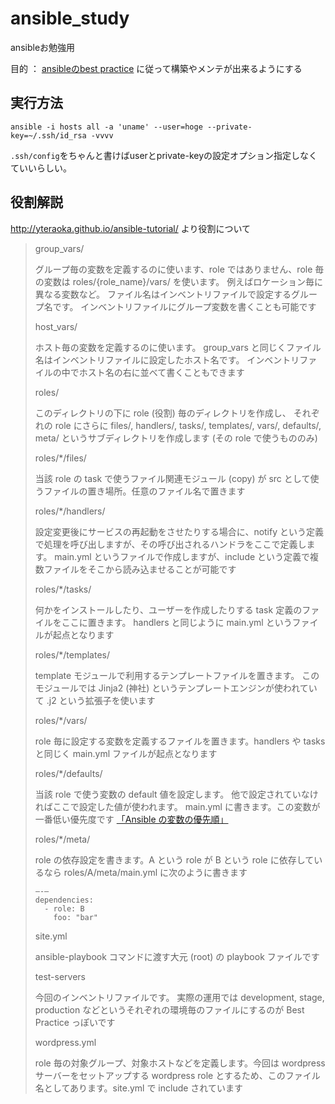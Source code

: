 # ansible_study
ansibleお勉強用

目的 ： [ansibleのbest practice](http://docs.ansible.com/ansible/playbooks_best_practices.html) に従って構築やメンテが出来るようにする

## 実行方法
`ansible -i hosts all -a 'uname' --user=hoge --private-key=~/.ssh/id_rsa -vvvv`

`.ssh/config`をちゃんと書けばuserとprivate-keyの設定オプション指定しなくていいらしい。

## 役割解説
http://yteraoka.github.io/ansible-tutorial/ より役割について

> group_vars/
>
> グループ毎の変数を定義するのに使います、role ではありません、role 毎の変数は roles/{role_name}/vars/ を使います。
> 例えばロケーション毎に異なる変数など。
> ファイル名はインベントリファイルで設定するグループ名です。
> インベントリファイルにグループ変数を書くことも可能です
>
> host_vars/
>
> ホスト毎の変数を定義するのに使います。
> group_vars と同じくファイル名はインベントリファイルに設定したホスト名です。
> インベントリファイルの中でホスト名の右に並べて書くこともできます
>
> roles/
>
> このディレクトリの下に role (役割) 毎のディレクトリを作成し、
> それぞれの role にさらに files/, handlers/, tasks/, templates/, vars/, defaults/, meta/ というサブディレクトリを作成します (その role で使うもののみ)
>
> roles/*/files/
>
> 当該 role の task で使うファイル関連モジュール (copy) が src として使うファイルの置き場所。任意のファイル名で置きます
>
> roles/*/handlers/
>
> 設定変更後にサービスの再起動をさせたりする場合に、notify という定義で処理を呼び出しますが、その呼び出されるハンドラをここで定義します。
> main.yml というファイルで作成しますが、include という定義で複数ファイルをそこから読み込ませることが可能です
>
> roles/*/tasks/
>
> 何かをインストールしたり、ユーザーを作成したりする task 定義のファイルをここに置きます。
> handlers と同じように main.yml というファイルが起点となります
>
> roles/*/templates/
>
> template モジュールで利用するテンプレートファイルを置きます。
> このモジュールでは Jinja2 (神社) というテンプレートエンジンが使われていて .j2 という拡張子を使います
>
> roles/*/vars/
>
> role 毎に設定する変数を定義するファイルを置きます。handlers や tasks と同じく main.yml ファイルが起点となります
>
> roles/*/defaults/
>
> 当該 role で使う変数の default 値を設定します。
> 他で設定されていなければここで設定した値が使われます。
> main.yml に書きます。この変数が一番低い優先度です [「Ansible の変数の優先順」](http://blog.1q77.com/2013/10/ansible-precedence-rules/)
>
> roles/*/meta/
>
> role の依存設定を書きます。A という role が B という role に依存しているなら roles/A/meta/main.yml に次のように書きます
>
> ```
> —-—
> dependencies:
>   - role: B
>     foo: "bar"
> ```
>
> site.yml
>
> ansible-playbook コマンドに渡す大元 (root) の playbook ファイルです
>
> test-servers
>
> 今回のインベントリファイルです。
> 実際の運用では development, stage, production などというそれぞれの環境毎のファイルにするのが Best Practice っぽいです
>
> wordpress.yml
>
> role 毎の対象グループ、対象ホストなどを定義します。今回は wordpress サーバーをセットアップする wordpress role とするため、このファイル名としてあります。site.yml で include されています
